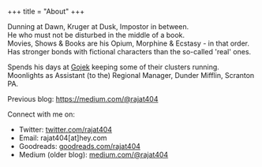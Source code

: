 +++
title = "About"
+++

Dunning at Dawn, Kruger at Dusk, Impostor in between. \
He who must not be disturbed in the middle of a book. \
Movies, Shows & Books are his Opium, Morphine & Ecstasy - in that order. \
Has stronger bonds with fictional characters than the so-called 'real' ones.


Spends his days at [Gojek](http://gojek.io) keeping some of their clusters running. \
Moonlights as Assistant (to the) Regional Manager, Dunder Mifflin, Scranton PA.

Previous blog: https://medium.com/@rajat404

Connect with me on:
- Twitter: [twitter.com/rajat404](https://twitter.com/rajat404)
- Email: rajat404[at]hey.com
- Goodreads: [goodreads.com/rajat404](https://goodreads.com/rajat404)
- Medium (older blog): [medium.com/@rajat404](https://medium.com/@rajat404)
